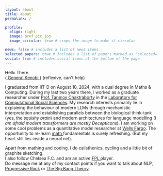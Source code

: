 ```yaml
---
layout: about
title: about
permalink: /

profile:
  align: right
  image: prof_pic.jpg
  image_circular: true # crops the image to make it circular

news: false # includes a list of news items
selected_papers: true # includes a list of papers marked as "selected={true}"
social: true # includes social icons at the bottom of the page
---
```


<!--
<br>
_Hold your head up high_,<br>
_For at the end of the storm,_<br>
_There is a golden sky._<br>
CC: <a href = 'https://www.youtube.com/watch?v=xx0Ru_1zPVk'>YNWA</a>
<br><br><br><br>
-->

Hello There.<br>
(<a href = 'https://www.youtube.com/watch?v=rEq1Z0bjdwc'> General Kenobi </a>) (reflexive, can't help) <br>

I graduated from IIT-D on August 10, 2024, with a dual degree in Maths & Computing. During my last two years there, I worked as a graduate researcher under <a href = 'https://tanmoychak.com/'>Prof. Tanmoy Chaktraborty</a> in the <a href = 'lcs2.in'>Laboratory for Computational Social Sciences</a>. My research interests primarily lie in explaining the behaviour of modern LLMs through mechanistic interpretation and establishing parallels between the biological think-tank (yes, the _squishy brain_) and modern architectures for language modelling (_I am afraid modern transformers are mostly Decepticons_). I am working on some cool problems as a quantitative model researcher at <a href = 'wellsfargo.com'>Wells Fargo</a>. The opportunity to re-learn <a href = 'https://www.math.uchicago.edu/~lawler/finbook.pdf'> math </a> fundamentals is surely refreshing. (But my heart still lies inside a neural net). <br>

Apart from mathing and coding, I do calisthenics, cycling and a little bit of graphite sketching.<br>
I also follow Chelsea F.C. and am an active <a href = 'https://fantasy.premierleague.com/entry/7736456/history'> FPL </a> player.<br>
Do message me at any of my contact points if you want to talk about NLP, <a href = 'https://www.youtube.com/watch?v=84Tq-eAJIk4'> Progressive Rock</a> or <a href = 'https://www.youtube.com/watch?v=sJQ_QvNGhHc'>The Big Bang Theory</a>.


<!--Put your address / P.O. box / other info right below your picture. You can also disable any of these elements by editing `profile` property of the YAML header of your `_pages/about.md`. Edit `_bibliography/papers.bib` and Jekyll will render your [publications page](/al-folio/publications/) automatically.-->

<!--Link to your social media connections, too. This theme is set up to use [Font Awesome icons](https://fontawesome.com/) and [Academicons](https://jpswalsh.github.io/academicons/), like the ones below. Add your Facebook, Twitter, LinkedIn, Google Scholar, or just disable all of them.-->

